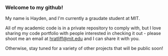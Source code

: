 ### Welcome to my github!

My name is Hayden, and I'm currently a graudate student at MIT. 

All of my academic code is in a private repository to comply with, but I love sharing my code portfolio with people interested in checking it out - please shoot me an email at hratliff@mit.edu and I can share it with you.

Otherwise, stay tuned for a variety of other projects that will be public soon!

<!--
**haydenratliff/haydenratliff** is a ✨ _special_ ✨ repository because its `README.md` (this file) appears on your GitHub profile.

Here are some ideas to get you started:

- 🔭 I’m currently working on ...
- 🌱 I’m currently learning ...
- 👯 I’m looking to collaborate on ...
- 🤔 I’m looking for help with ...
- 💬 Ask me about ...
- 📫 How to reach me: ...
- 😄 Pronouns: ...
- ⚡ Fun fact: ...
-->
